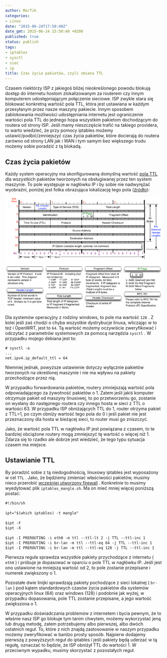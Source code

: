 ```yaml
---
author: Morfik
categories:
- Linux
date: "2015-06-24T17:50:40Z"
date_gmt: 2015-06-24 15:50:40 +0200
published: true
status: publish
tags:
- iptables
- sysctl
- sieć
- ip
title: Czas życia pakietów, czyli zmiana TTL
---
```


Czasem niektórzy ISP z jakiegoś bliżej nieokreślonego powodu blokują dostęp do internetu hostom
zlokalizowanym za routerem czy innym komputerem udostępniającym połączenie sieciowe. ISP zwykle
stara się blokować konkretną wartość pola TTL, która jest ustawiana w każdym przesyłanym przez nasze
maszyny pakiecie. Innym sposobem zablokowania możliwości udostępniania internetu jest ograniczenie
wartości pola TTL do jednego hopa wszystkim pakietom dochodzącym do routera od strony ISP. Jeśli
mamy nieszczęście trafić na takiego providera, to warto wiedzieć, że przy pomocy iptables możemy
ustawić/podbić/zmniejszyć czas życia pakietów, które docierają do routera zarówno od strony LAN jak
i WAN i tym samym bez większego trudu możemy sobie poradzić z tą blokadą.

<!--more-->
## Czas życia pakietów

Każdy system operacyjny ma skonfigurowaną domyślną wartość [pola
TTL](https://pl.wikipedia.org/wiki/Czas_%C5%BCycia_pakietu) dla wszystkich pakietów tworzonych na
obsługiwanej przez ten system maszynie. To pole występuje w nagłówku IP i by sobie nie nadwyrężać
wyobraźni, poniżej jest fotka obrazująca lokalizację tego pola
([źródło](https://nmap.org/book/tcpip-ref.html)):

![](/img/2015/06/1.ip-header-ttl.png#huge)

Dla systemów operacyjny z rodziny windows, to pole ma wartość `128` . Z kolei jeśli zaś chodzi o
chyba wszystkie dystrybucje linuxa, wliczając w to też i OpenWRT, jest to `64`. Tą wartość możemy
oczywiście zweryfikować i odczytać z parametrów systemowych za pomocą narzędzia `sysctl` . W
przypadku mojego debiana jest to:

    # sysctl -a
    ...
    net.ipv4.ip_default_ttl = 64

Niemniej jednak, powyższe ustawienie dotyczy wyłącznie pakietów tworzonych na określonej maszynie i
nie ma wpływu na pakiety przechodzące przez nią.

W przypadku forwardowania pakietów, routery zmniejszają wartość pola odpowiadającego za żywotność
pakietów o 1. Zatem jeśli jakiś komputer otrzymuje pakiet od maszyny linuxowej, to po przetworzeniu
go, zostanie on wysłany do następnego routera czy innego hosta w sieci z TTL o wartości 63. W
przypadku ISP obniżających TTL do 1, router otrzyma pakiet z TTL=1, po czym obniży wartość tego pola
do 0 i jeśli pakiet nie jest przeznaczony dla hosta w bieżącej sieci, to router musi go zniszczyć.

Jako, że wartość pola TTL w nagłówku IP jest powiązana z czasem, to te bardziej obciążone routery
mogą zmniejszyć tę wartość o więcej niż 1. Zdarza się to rzadko ale dobrze jest wiedzieć, że tego
typu sytuacja czasem ma miejsce.

## Ustawianie TTL

By poradzić sobie z tą niedogodnością, linuxowy iptables jest wyposażony w cel `TTL` . Jako, że
będziemy zmieniać właściwości pakietów, musimy nieco przerobić [wcześniej utworzony
firewall](/post/firewall-na-linuxowe-maszyny-klienckie/) . Konkretnie to musimy
wyedytować plik `iptables_mangle.sh`. Ma on mieć mniej więcej poniższą postać:

    #!/bin/sh

    ipt="$(which iptables) -t mangle"

    $ipt -F
    $ipt -X

    $ipt -I PREROUTING -i eth0 -m ttl --ttl-lt 2 -j TTL --ttl-inc 1
    $ipt -I PREROUTING -i br-lan -m ttl --ttl-eq 64 -j TTL --ttl-inc 1
    $ipt -I PREROUTING -i br-lan -m ttl --ttl-eq 128 -j TTL --ttl-inc 1

Pierwsza reguła sprawdza wszystkie pakiety przychodzące z internetu ( `eth0` ) i próbuje je
dopasować w oparciu o pole TTL w nagłówku IP. Jeśli jest ono ustawione na mniejszą wartość od 2, to
pole zostanie przepisane i numerek zwiększony o 1.

Pozostałe dwie linijki sprawdzają pakiety pochodzące z sieci lokalnej ( `br-lan` ) pod kątem
standardowych czasów życia pakietów dla systemów operacyjnych linux (64) oraz windows (128) i
podobnie jak wyżej, w przypadku dopasowania, pole TTL zostanie przepisane, a jego wartość zwiększona
o 1.

W przypadku doświadczania problemów z internetem i bycia pewnym, że to właśnie nasz ISP go blokuje
tym tanim chwytem, możemy wykorzystać jeną lub drugą metodę, zatem potrzebujemy albo pierwszej, albo
dwóch ostatnich reguł. To, które z nich znajdą zastosowanie w naszym przypadku możemy zweryfikować w
bardzo prosty sposób. Najpierw dodajemy pierwszą z powyższych reguł do iptables i jeśli pakiety będą
uderzać w tą regułę, oznaczać to będzie, że ISP obniżył TTL do wartości 1. W przeciwnym wypadku,
musimy skorzystać z pozostałych reguł.
